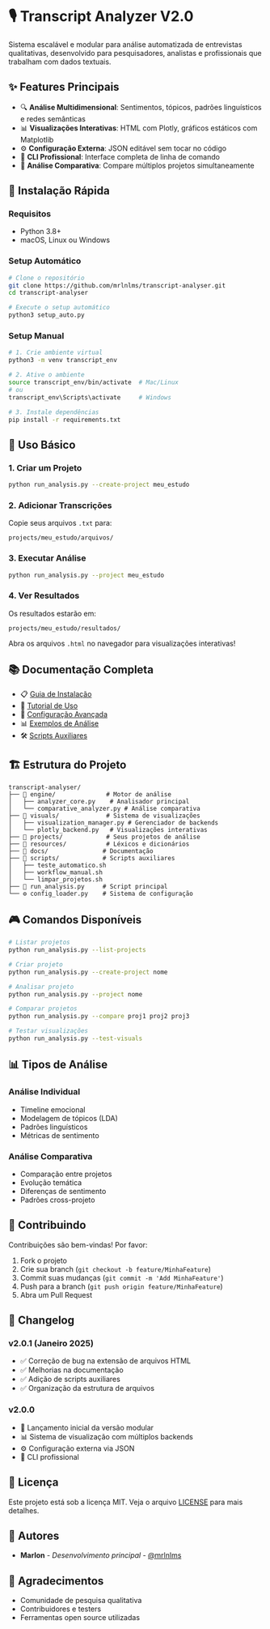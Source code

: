 # 🎙️ Transcript Analyzer V2.0

Sistema escalável e modular para análise automatizada de entrevistas qualitativas, desenvolvido para pesquisadores, analistas e profissionais que trabalham com dados textuais.

## ✨ Features Principais

- 🔍 **Análise Multidimensional**: Sentimentos, tópicos, padrões linguísticos e redes semânticas
- 📊 **Visualizações Interativas**: HTML com Plotly, gráficos estáticos com Matplotlib
- ⚙️ **Configuração Externa**: JSON editável sem tocar no código
- 🚀 **CLI Profissional**: Interface completa de linha de comando
- 🎯 **Análise Comparativa**: Compare múltiplos projetos simultaneamente

## 🚀 Instalação Rápida

### Requisitos
- Python 3.8+
- macOS, Linux ou Windows

### Setup Automático
```bash
# Clone o repositório
git clone https://github.com/mrlnlms/transcript-analyser.git
cd transcript-analyser

# Execute o setup automático
python3 setup_auto.py
```

### Setup Manual
```bash
# 1. Crie ambiente virtual
python3 -m venv transcript_env

# 2. Ative o ambiente
source transcript_env/bin/activate  # Mac/Linux
# ou
transcript_env\Scripts\activate     # Windows

# 3. Instale dependências
pip install -r requirements.txt
```

## 📖 Uso Básico

### 1. Criar um Projeto
```bash
python run_analysis.py --create-project meu_estudo
```

### 2. Adicionar Transcrições
Copie seus arquivos `.txt` para:
```
projects/meu_estudo/arquivos/
```

### 3. Executar Análise
```bash
python run_analysis.py --project meu_estudo
```

### 4. Ver Resultados
Os resultados estarão em:
```
projects/meu_estudo/resultados/
```
Abra os arquivos `.html` no navegador para visualizações interativas!

## 📚 Documentação Completa

- 📋 [Guia de Instalação](docs/INSTALLATION.md)
- 🎯 [Tutorial de Uso](docs/TUTORIAL.md)
- 🔧 [Configuração Avançada](docs/CONFIGURATION.md)
- 📊 [Exemplos de Análise](docs/EXAMPLES.md)
- 🛠️ [Scripts Auxiliares](scripts/README.md)

## 🏗️ Estrutura do Projeto

```
transcript-analyser/
├── 📂 engine/              # Motor de análise
│   ├── analyzer_core.py    # Analisador principal
│   └── comparative_analyzer.py # Análise comparativa
├── 📂 visuals/             # Sistema de visualizações
│   ├── visualization_manager.py # Gerenciador de backends
│   └── plotly_backend.py   # Visualizações interativas
├── 📂 projects/            # Seus projetos de análise
├── 📂 resources/           # Léxicos e dicionários
├── 📂 docs/               # Documentação
├── 📂 scripts/            # Scripts auxiliares
│   ├── teste_automatico.sh
│   ├── workflow_manual.sh
│   └── limpar_projetos.sh
├── 🚀 run_analysis.py     # Script principal
└── ⚙️ config_loader.py    # Sistema de configuração
```

## 🎮 Comandos Disponíveis

```bash
# Listar projetos
python run_analysis.py --list-projects

# Criar projeto
python run_analysis.py --create-project nome

# Analisar projeto
python run_analysis.py --project nome

# Comparar projetos
python run_analysis.py --compare proj1 proj2 proj3

# Testar visualizações
python run_analysis.py --test-visuals
```

## 📊 Tipos de Análise

### Análise Individual
- Timeline emocional
- Modelagem de tópicos (LDA)
- Padrões linguísticos
- Métricas de sentimento

### Análise Comparativa
- Comparação entre projetos
- Evolução temática
- Diferenças de sentimento
- Padrões cross-projeto

## 🤝 Contribuindo

Contribuições são bem-vindas! Por favor:
1. Fork o projeto
2. Crie sua branch (`git checkout -b feature/MinhaFeature`)
3. Commit suas mudanças (`git commit -m 'Add MinhaFeature'`)
4. Push para a branch (`git push origin feature/MinhaFeature`)
5. Abra um Pull Request

## 📝 Changelog

### v2.0.1 (Janeiro 2025)
- ✅ Correção de bug na extensão de arquivos HTML
- ✅ Melhorias na documentação
- ✅ Adição de scripts auxiliares
- ✅ Organização da estrutura de arquivos

### v2.0.0
- 🎉 Lançamento inicial da versão modular
- 📊 Sistema de visualização com múltiplos backends
- ⚙️ Configuração externa via JSON
- 🚀 CLI profissional

## 📄 Licença

Este projeto está sob a licença MIT. Veja o arquivo [LICENSE](LICENSE) para mais detalhes.

## 👥 Autores

- **Marlon** - *Desenvolvimento principal* - [@mrlnlms](https://github.com/mrlnlms)

## 🙏 Agradecimentos

- Comunidade de pesquisa qualitativa
- Contribuidores e testers
- Ferramentas open source utilizadas